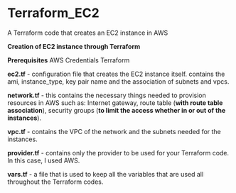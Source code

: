 # Terraform_EC2
A Terraform code that creates an EC2 instance in AWS

**Creation of EC2 instance through Terraform**

**Prerequisites**
    AWS Credentials
    Terraform
  
**ec2.tf** - configuration file that creates the EC2 instance itself. contains the ami, instance_type, key pair name and the association of subnets and vpcs. 

**network.tf** - this contains the necessary things needed to provision resources in AWS such as: Internet gateway, route table (__with route table association__), security groups (__to limit the access whether in or out of the instances__).

**vpc.tf** - contains the VPC of the network and the subnets needed for the instances. 

**provider.tf** - contains only the provider to be used for your Terraform code. In this case, I used AWS. 

**vars.tf** - a file that is used to keep all the variables that are used all throughout the Terraform codes. 

